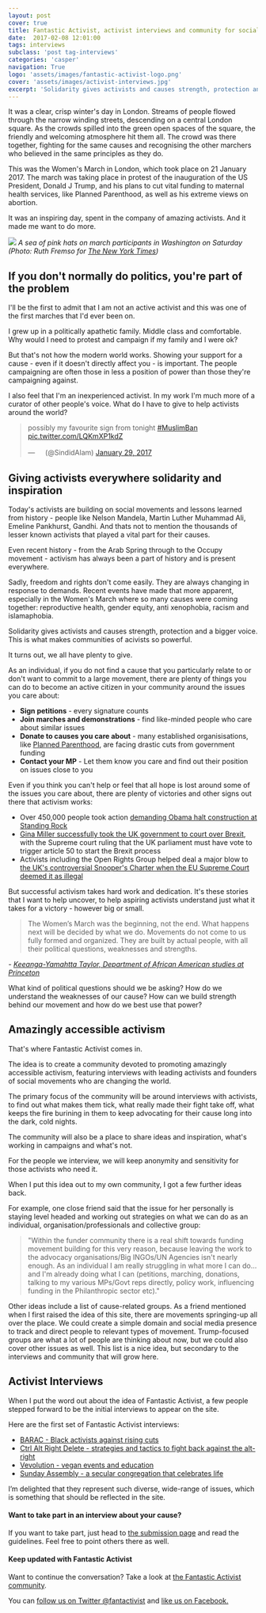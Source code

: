 ```yaml
---
layout: post
cover: true
title: Fantastic Activist, activist interviews and community for social movements
date:  2017-02-08 12:01:00
tags: interviews
subclass: 'post tag-interviews'
categories: 'casper'
navigation: True
logo: 'assets/images/fantastic-activist-logo.png'
cover: 'assets/images/activist-interviews.jpg'
excerpt: 'Solidarity gives activists and causes strength, protection and a bigger voice. This is what makes communities of acivists so powerful.'
---
```


<p>It was a clear, crisp winter's day in London. Streams of people flowed through the narrow winding streets, descending on a central London square. As the crowds spilled into the green open spaces of the square, the friendly and welcoming atmosphere hit them all. The crowd was there together, fighting for the same causes and recognising the other marchers who believed in the same principles as they do.</p>

<p>This was the Women's March in London, which took place on 21 January 2017. The march was taking place in protest of the inauguration of the US President, Donald J Trump, and his plans to cut vital funding to maternal health services, like Planned Parenthood, as well as his extreme views on abortion.</p>

<p>It was an inspiring day, spent in the company of amazing activists. And it made me want to do more.</p>

<img src="https://static01.nyt.com/images/2017/01/22/us/22march8/22march8-superJumbo.jpg">
<em>A sea of pink hats on march participants in Washington on Saturday (Photo: Ruth Fremso for <a href="https://www.nytimes.com/2017/01/21/us/womens-march.html">The New York Times</a>)</em>

<h2>If you don't normally do politics, you're part of the problem</h2>

<p>I'll be the first to admit that I am not an active activist and this was one of the first marches that I'd ever been on.</p>

<p>I grew up in a politically apathetic family. Middle class and comfortable. Why would I need to protest and campaign if my family and I were ok?</p>

<p>But that's not how the modern world works. Showing your support for a cause - even if it doesn't directly affect you - is important. The people campaigning are often those in less a position of power than those they're campaigning against.</p>

<p>I also feel that I'm an inexperienced activist. In my work I'm much more of a curator of other people's voice. What do I have to give to help activists around the world?</p>

<blockquote class="twitter-tweet" data-lang="en"><p lang="en" dir="ltr">possibly my favourite sign from tonight <a href="https://twitter.com/hashtag/MuslimBan?src=hash">#MuslimBan</a> <a href="https://t.co/LQKmXP1kdZ">pic.twitter.com/LQKmXP1kdZ</a></p>&mdash; ㅤ (@SindidAlam) <a href="https://twitter.com/SindidAlam/status/825564319647662083">January 29, 2017</a></blockquote>
<script async src="//platform.twitter.com/widgets.js" charset="utf-8"></script>

<h2>Giving activists everywhere solidarity and inspiration</h2>

<p>Today's activists are building on social movements and lessons learned from history - people like Nelson Mandela, Martin Luther Muhammad Ali, Emeline Pankhurst, Gandhi. And thats not to mention the thousands of lesser known activists that played a vital part for their causes.</p>

<p>Even recent history - from the Arab Spring through to the Occupy movement - activism has always been a part of history and is present everywhere.</p>

<p>Sadly, freedom and rights don't come easily. They are always changing in response to demands. Recent events have made that more apparent, especially in the Women's March where so many causes were coming together: reproductive health, gender equity, anti xenophobia, racism and islamaphobia.</p>

<p>Solidarity gives activists and causes strength, protection and a bigger voice. This is what makes communities of acivists so powerful.</p>

<p>It turns out, we all have plenty to give.</p>

<p>As an individual, if you do not find a cause that you particularly relate to or don't want to commit to a large movement, there are plenty of things you can do to become an active citizen in your community around the issues you care about:
<ul>
<li><b>Sign petitions</b> - every signature counts</li>
<li><b>Join marches and demonstrations</b> - find like-minded people who care about similar issues</li>
<li><b>Donate to causes you care about</b> - many established organisisations, like <a href="https://www.plannedparenthoodaction.org/blog/trump-moves-to-restrict-access-to-reproductive-health-care-worldwide">Planned Parenthood</a>, are facing drastic cuts from government funding</li>
<li><b>Contact your MP</b> - Let them know you care and find out their position on issues close to you</li>
</ul>

<p>Even if you think you can't help or feel that all hope is lost around some of the issues you care about, there are plenty of victories and other signs out there that activism works:</p>
<ul>
<li> Over 450,000 people took action <a href="http://standwithstandingrock.net/take-action/">demanding Obama halt construction at Standing Rock</a></li>
<li><a href="https://www.theguardian.com/politics/2017/jan/24/supreme-court-brexit-ruling-parliament-vote-article-50">Gina Miller successfully took the UK government to court over Brexit</a>, with the Supreme court ruling that the UK parliament must have vote to trigger article 50 to start the Brexit process</li>
<li>Activists including the Open Rights Group helped deal a major blow to <a href="http://www.wired.co.uk/article/eu-rules-against-snoopers-charter">the UK's controversial Snooper's Charter when the EU Supreme Court deemed it as illegal</a></li>
</ul>
<p>But successful activism takes hard work and dedication. It's these stories that I want to help uncover, to help aspiring activists understand just what it takes for a victory - however big or small.</p>

<blockquote>The Women’s March was the beginning, not the end. What happens next will be decided by what we do. Movements do not come to us fully formed and organized. They are built by actual people, with all their political questions, weaknesses and strengths.</blockquote>
<em>- <a href="https://www.theguardian.com/commentisfree/2017/jan/24/women-march-diversity-minorities-working-class">Keeanga-Yamahtta Taylor, Department of African American studies at Princeton</a></em>

<p>What kind of political questions should we be asking? How do we understand the weaknesses of our cause? How can we build strength behind our movement and how do we best use that power?</p>

<h2>Amazingly accessible activism</h2>

<p>That's where Fantastic Activist comes in.</p>

<p>The idea is to create a community devoted to promoting amazingly accessible activism, featuring interviews with leading activists and founders of social movements who are changing the world.</p>

<p>The primary focus of the community will be around interviews with activists, to find out what makes them tick, what really made their fight take off, what keeps the fire burining in them to keep advocating for their cause long into the dark, cold nights.</p>

<p>The community will also be a place to share ideas and inspiration, what's working in campaigns and what's not.</p>

<p>For the people we interview, we will keep anonymity and sensitivity for those activists who need it.</p>

<p>When I put this idea out to my own community, I got a few further ideas back.</p>

<p>For example, one close friend said that the issue for her personally is staying level headed and working out strategies on what we can do as an individual, organisation/professionals and collective group:</p>

<blockquote>"Within the funder community there is a real shift towards funding movement building for this very reason, because leaving the work to the advocacy organisations/Big INGOs/UN Agencies isn't nearly enough. As an individual I am really struggling in what more I can do... and I'm already doing what I can (petitions, marching, donations, talking to my various MPs/Govt reps directly, policy work, influencing funding in the Philanthropic sector etc)."</blockquote>

<p>Other ideas include a list of cause-related groups. As a friend mentioned when I first raised the idea of this site, there are movements springing-up all over the place. We could create a simple domain and social media presence to track and direct people to relevant types of movement. Trump-focused groups are what a lot of people are thinking about now, but we could also cover other issues as well. This list is a nice idea, but secondary to the interviews and community that will grow here.</p>

<h2>Activist Interviews</h2>

<p>When I put the word out about the idea of Fantastic Activist, a few people stepped forward to be the initial interviews to appear on the site.</p>

<p>Here are the first set of Fantastic Activist interviews:</p>

<ul>
<li><a href="https://fantasticactivist.com/BARAC-black-activists-against-rising-cuts">BARAC - Black activists against rising cuts</a></li>
<li><a href="https://fantasticactivist.com/ctrl-alt-right-delete">Ctrl Alt Right Delete - strategies and tactics to fight back against the alt-right</a></li>
<li><a href="https://fantasticactivist.com/vevolution">Vevolution - vegan events and education</a></li>
<li><a href="https://fantasticactivist.com/sunday-assembly">Sunday Assembly - a secular congregation that celebrates life</a></li>
</ul>

<p>I’m delighted that they represent such diverse, wide-range of issues, which is something that should be reflected in the site.</p>

<h4>Want to take part in an interview about your cause?</h4>

<p>If you want to take part, just head to <a href="/submit">the submission page</a> and read the guidelines. Feel free to point others there as well.</p>

<h4>Keep updated with Fantastic Activist</h4>

<p>Want to continue the conversation? Take a look at <a href="http://community.fantasticactivist.com/">the Fantastic Activist community</a>.</p>

<p>You can <a href="http://twitter.com/fantactivist">follow us on Twitter @fantactivist</a> and <a href="http://facebook.com/fantasticactivist">like us on Facebook.</a></p>
